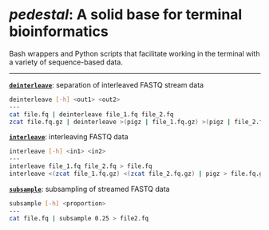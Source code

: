 # *pedestal*: A solid base for terminal bioinformatics

Bash wrappers and Python scripts that facilitate working in the terminal with a variety of sequence-based data.

---

[**`deinterleave`**](deinterleave): separation of interleaved FASTQ stream data

```bash
deinterleave [-h] <out1> <out2>
---
cat file.fq | deinterleave file_1.fq file_2.fq
zcat file.fq.gz | deinterleave >(pigz | file_1.fq.gz) >(pigz | file_2.fq.gz)
```

[**`interleave`**](interleave): interleaving FASTQ data

```bash
interleave [-h] <in1> <in2>
---
interleave file_1.fq file_2.fq > file.fq
interleave <(zcat file_1.fq.gz) <(zcat file_2.fq.gz) | pigz > file.fq.gz
```

[**`subsample`**](subsample): subsampling of streamed FASTQ data

```bash
subsample [-h] <proportion>
---
cat file.fq | subsample 0.25 > file2.fq
```
